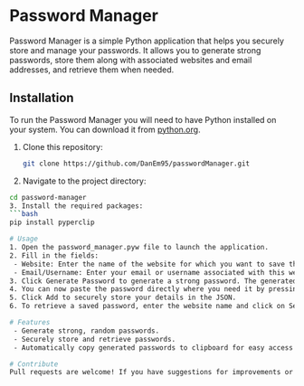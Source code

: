 # Password Manager

Password Manager is a simple Python application that helps you securely store and manage your passwords. It allows you to generate strong passwords, store them along with associated websites and email addresses, and retrieve them when needed.

## Installation

To run the Password Manager you will need to have Python installed on your system. You can download it from [python.org](https://www.python.org/downloads/).

1. Clone this repository:
   ```bash
   git clone https://github.com/DanEm95/passwordManager.git
2. Navigate to the project directory:
``` bash
cd password-manager
3. Install the required packages:
```bash
pip install pyperclip

# Usage
1. Open the password_manager.pyw file to launch the application.
2. Fill in the fields:
 - Website: Enter the name of the website for which you want to save the password.
 - Email/Username: Enter your email or username associated with this website.
3. Click Generate Password to generate a strong password. The generated password will automatically be copied to your clipboard.
4. You can now paste the password directly where you need it by pressing Ctrl + V.
5. Click Add to securely store your details in the JSON.
6. To retrieve a saved password, enter the website name and click on Search.

# Features
 - Generate strong, random passwords.
 - Securely store and retrieve passwords.
 - Automatically copy generated passwords to clipboard for easy access.

# Contribute
Pull requests are welcome! If you have suggestions for improvements or new features, please open a new issue to discuss what you would like to see changed.
